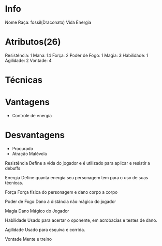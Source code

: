 # Info
Nome
Raça: fossil(Draconato)
Vida
Energia

# Atributos(26)
Resistência: 1
Mana: 14
Força: 2
Poder de Fogo: 1
Magia: 3
Habilidade: 1
Agilidade: 2
Vontade: 4

# Técnicas


# Vantagens
- Controle de energia

# Desvantagens
- Procurado
- Atração Malévola

Resistência
Define a vida do jogador e é utilizado para aplicar e resistir a debuffs
 
Energia 
Define quanta energia seu personagem tem para o uso de suas técnicas.

Força
Força física do personagem e dano corpo a corpo

Poder de Fogo
Dano à distância não mágico do jogador

Magia
Dano Mágico do Jogador

Habilidade
Usado para acertar o oponente, em acrobacias e testes de dano.

Agilidade
Usado para esquiva e corrida. 

Vontade
Mente e treino
